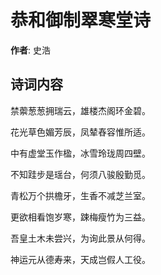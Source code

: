 # 恭和御制翠寒堂诗

**作者**: 史浩

## 诗词内容

禁蘌葱葱拥瑞云，雄楼杰阁环金碧。

花光草色媚芳辰，凤辇舂容惟所适。

中有虚堂玉作楹，冰雪玲珑周四壁。

不知跬步是瑶台，何须八骏殷勤觅。

青松万个拱檐牙，生香不减芝兰室。

更欲相看饱岁寒，踈梅瘦竹为三益。

吾皇土木未尝兴，为询此景从何得。

神运元从德寿来，天成岂假人工役。

